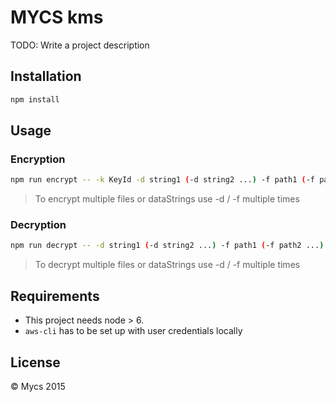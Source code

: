 # MYCS kms

TODO: Write a project description

## Installation

```bash
npm install
```

## Usage

### Encryption

```bash
npm run encrypt -- -k KeyId -d string1 (-d string2 ...) -f path1 (-f path2 ...)
```

> To encrypt multiple files or dataStrings use -d / -f multiple times

### Decryption

```bash
npm run decrypt -- -d string1 (-d string2 ...) -f path1 (-f path2 ...)
```

> To decrypt multiple files or dataStrings use -d / -f multiple times

## Requirements

- This project needs node > 6.
- `aws-cli` has to be set up with user credentials locally

## License
© Mycs 2015